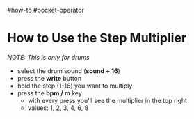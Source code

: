 #how-to #pocket-operator 

# How to Use the Step Multiplier
*NOTE: This is only for drums*

- select the drum sound (**sound + 16**)
- press the **write** button
- hold the step (1-16) you want to multiply
- press the **bpm / m** key
  - with every press you'll see the multiplier in the top right
  - values: 1, 2, 3, 4, 6, 8